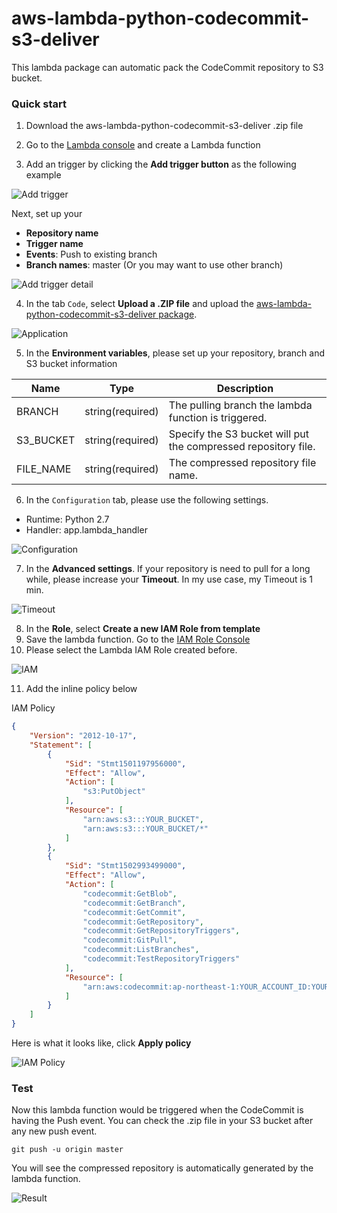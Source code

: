 aws-lambda-python-codecommit-s3-deliver
===

This lambda package can automatic pack the CodeCommit repository to S3 bucket.

### Quick start

1. Download the aws-lambda-python-codecommit-s3-deliver .zip file

2. Go to the [Lambda console](https://ap-northeast-1.console.aws.amazon.com/lambda/home?region=ap-northeast-1#/create/configure-function) and create a Lambda function

3. Add an trigger by clicking the **Add trigger button** as the following example

![Add trigger](doc/img/add-trigger.png)

Next, set up your
- **Repository name**
- **Trigger name**
- **Events**: Push to existing branch
- **Branch names**: master (Or you may want to use other branch)

![Add trigger detail](doc/img/add-trigger-detail.png)

4. In the tab `Code`, select **Upload a .ZIP file** and upload the  [aws-lambda-python-codecommit-s3-deliver package](https://github.com/0xlen/aws-lambda-python-codecommit-s3-deliver/archive/master.zip).

![Application](doc/img/env.png)

5. In the **Environment variables**, please set up your repository, branch and S3 bucket information                                                  

| Name        | Type              | Description                                                                       |
| ----------- | ----------------- | ----------------------------------------------------------------------------------|
| BRANCH      | string(required)  | The pulling branch the lambda function is triggered.                              |
| S3_BUCKET   | string(required)  | Specify the S3 bucket will put the compressed repository file.                    |
| FILE_NAME   | string(required)  | The compressed repository file name.                                              |

6. In the `Configuration` tab, please use the following settings.

- Runtime: Python 2.7
- Handler: app.lambda_handler

![Configuration](doc/img/configuration.png)

7. In the **Advanced settings**. If your repository is need to pull for a long while, please increase your **Timeout**. In my use case, my Timeout is 1 min.

![Timeout](doc/img/timeout.png)

8. In the **Role**, select **Create a new IAM Role from template**
9. Save the lambda function. Go to the [IAM Role Console](https://console.aws.amazon.com/iam/home?#/roles)
10. Please select the Lambda IAM Role created before.

![IAM](doc/img/iam.png)

11. Add the inline policy below

IAM Policy

```json
{
    "Version": "2012-10-17",
    "Statement": [
        {
            "Sid": "Stmt1501197956000",
            "Effect": "Allow",
            "Action": [
                "s3:PutObject"
            ],
            "Resource": [
                "arn:aws:s3:::YOUR_BUCKET",
                "arn:aws:s3:::YOUR_BUCKET/*"
            ]
        },
        {
            "Sid": "Stmt1502993499000",
            "Effect": "Allow",
            "Action": [
                "codecommit:GetBlob",
                "codecommit:GetBranch",
                "codecommit:GetCommit",
                "codecommit:GetRepository",
                "codecommit:GetRepositoryTriggers",
                "codecommit:GitPull",
                "codecommit:ListBranches",
                "codecommit:TestRepositoryTriggers"
            ],
            "Resource": [
                "arn:aws:codecommit:ap-northeast-1:YOUR_ACCOUNT_ID:YOUR_CODECOMMIT_REPOSITORY"
            ]
        }
    ]
}
```

Here is what it looks like, click **Apply policy**

![IAM Policy](doc/img/iam-policy.png)


### Test

Now this lambda function would be triggered when the CodeCommit is having the Push event. You can check the .zip file in your S3 bucket after any new push event.

```
git push -u origin master
```

You will see the compressed repository is automatically generated by the lambda function.

![Result](doc/img/result.png)
